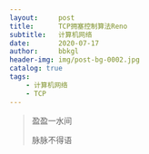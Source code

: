 ```yaml
---
layout:     post
title:      TCP拥塞控制算法Reno
subtitle:   计算机网络
date:       2020-07-17
author:     bbkgl
header-img: img/post-bg-0002.jpg
catalog: true
tags:
    - 计算机网络
	- TCP
---
```


> 盈盈一水间
>
> 脉脉不得语